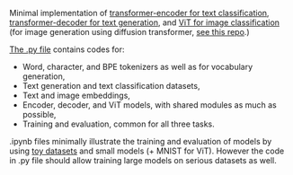 Minimal implementation of [transformer-encoder for text classification](https://github.com/u84819482/Nano-transformer/blob/main/transformer_encoder_text_classification.ipynb), [transformer-decoder for text generation](https://github.com/u84819482/Nano-transformer/blob/main/transformer_decoder_text%20_generation.ipynb), and [ViT for image classification](https://github.com/u84819482/Nano-transformer/blob/main/vision_transformer_image_classification.ipynb) (for image generation using diffusion transformer, [see this repo](https://github.com/u84819482/Nano-diffusion).)

[The .py file](https://github.com/u84819482/Nano-transformer/blob/main/transformer_utils.py) contains codes for: 
- Word, character, and BPE tokenizers as well as for vocabulary generation,
- Text generation and text classification datasets,
- Text and image embeddings,
- Encoder, decoder, and ViT models, with shared modules as much as possible,
- Training and evaluation, common for all three tasks.

.ipynb files minimally illustrate the training and evaluation of models by using [toy datasets](https://github.com/u84819482/Nano-transformer/tree/main/training%20data) and small models (+ MNIST for ViT). However the code in .py file should allow training large models on serious datasets as well.
